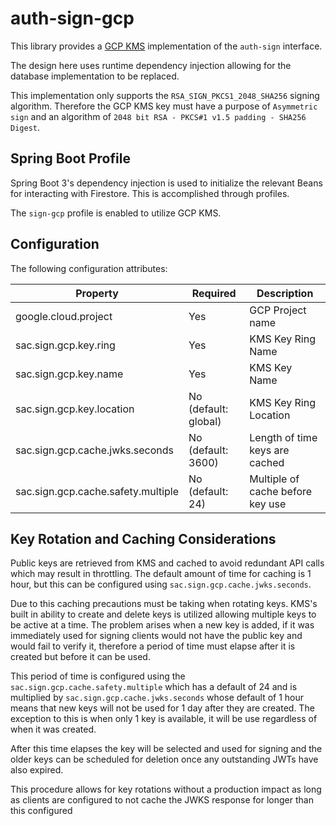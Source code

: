# auth-sign-gcp

This library provides a [GCP KMS](https://cloud.google.com/security/products/security-key-management) implementation of the `auth-sign` interface.

The design here uses runtime dependency injection allowing for the database implementation to be replaced.

This implementation only supports the `RSA_SIGN_PKCS1_2048_SHA256` signing algorithm.
Therefore the GCP KMS key must have a purpose of `Asymmetric sign` and an algorithm of `2048 bit RSA - PKCS#1 v1.5 padding - SHA256 Digest`.

## Spring Boot Profile

Spring Boot 3's dependency injection is used to initialize the relevant Beans for interacting with Firestore. This is accomplished through profiles.

The `sign-gcp` profile is enabled to utilize GCP KMS.

## Configuration

The following configuration attributes:

| Property                           | Required             | Description                      |
| ---------------------------------- | -------------------- | -------------------------------- |
| google.cloud.project               | Yes                  | GCP Project name                 |
| sac.sign.gcp.key.ring              | Yes                  | KMS Key Ring Name                |
| sac.sign.gcp.key.name              | Yes                  | KMS Key Name                     |
| sac.sign.gcp.key.location          | No (default: global) | KMS Key Ring Location            |
| sac.sign.gcp.cache.jwks.seconds    | No (default: 3600)   | Length of time keys are cached   |
| sac.sign.gcp.cache.safety.multiple | No (default: 24)     | Multiple of cache before key use |

## Key Rotation and Caching Considerations

Public keys are retrieved from KMS and cached to avoid redundant API calls which may result in throttling.
The default amount of time for caching is 1 hour, but this can be configured using `sac.sign.gcp.cache.jwks.seconds`.

Due to this caching precautions must be taking when rotating keys.
KMS's built in ability to create and delete keys is utilized allowing multiple keys to be active at a time.
The problem arises when a new key is added, if it was immediately used for signing clients would not have the public key and would fail to verify it, therefore a period of time must elapse after it is created but before it can be used.

This period of time is configured using the `sac.sign.gcp.cache.safety.multiple` which has a default of 24 and is multiplied by `sac.sign.gcp.cache.jwks.seconds` whose default of 1 hour means that new keys will not be used for 1 day after they are created. The exception to this is when only 1 key is available, it will be use regardless of when it was created.

After this time elapses the key will be selected and used for signing and the older keys can be scheduled for deletion once any outstanding JWTs have also expired.

This procedure allows for key rotations without a production impact as long as clients are configured to not cache the JWKS response for longer than this configured

